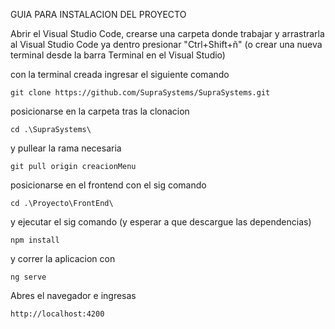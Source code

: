 GUIA PARA INSTALACION DEL PROYECTO

Abrir el Visual Studio Code, crearse una carpeta donde trabajar y arrastrarla al Visual Studio Code
ya dentro presionar "Ctrl+Shift+ñ" (o crear una nueva terminal desde la barra Terminal en el Visual Studio)

con la terminal creada ingresar el siguiente comando

    git clone https://github.com/SupraSystems/SupraSystems.git

posicionarse en la carpeta tras la clonacion

    cd .\SupraSystems\

y pullear la rama necesaria

    git pull origin creacionMenu

posicionarse en el frontend con el sig comando

    cd .\Proyecto\FrontEnd\

y ejecutar el sig comando (y esperar a que descargue las dependencias)

    npm install

y correr la aplicacion con

    ng serve

Abres el navegador e ingresas 

    http://localhost:4200


